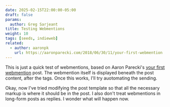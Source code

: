 ```yaml
---
date: 2025-02-15T22:00:00-05:00
draft: false
params:
  author: Greg Sarjeant
title: Testing Webmentions
weight: 10
tags: [seeds, indieweb]
related:
  - author: aaronpk
    url: https://aaronparecki.com/2018/06/30/11/your-first-webmention
---
```


This is just a quick test of webmentions, based on Aaron Parecki's [your first webmention](https://aaronparecki.com/2018/06/30/11/your-first-webmention) post. The webmention itself is displayed beneath the post content, after the tags. Once this works, I'll try auotomating the sending.

Okay, now I've tried modifying the post template so that all the necessary markup is where it should be in the post. I also don't treat webmentions in long-form posts as replies. I wonder what will happen now.